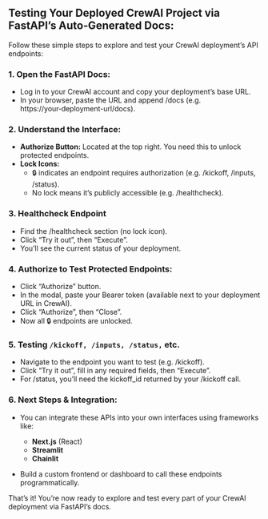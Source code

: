 ## Testing Your Deployed CrewAI Project via FastAPI’s Auto‑Generated Docs:

Follow these simple steps to explore and test your CrewAI deployment’s API endpoints:

### 1. Open the FastAPI Docs:

- Log in to your CrewAI account and copy your deployment’s base URL.
- In your browser, paste the URL and append /docs (e.g. https://your‑deployment-url/docs).

### 2. Understand the Interface:

- **Authorize Button:** Located at the top right. You need this to unlock protected endpoints.
- **Lock Icons:**
  - 🔒 indicates an endpoint requires authorization (e.g. /kickoff, /inputs, /status).
  - No lock means it’s publicly accessible (e.g. /healthcheck).

### 3. Healthcheck Endpoint

- Find the /healthcheck section (no lock icon).
- Click “Try it out”, then “Execute”.
- You’ll see the current status of your deployment.

### 4. Authorize to Test Protected Endpoints:

- Click “Authorize” button.
- In the modal, paste your Bearer token (available next to your deployment URL in CrewAI).
- Click “Authorize”, then “Close”.
- Now all 🔒 endpoints are unlocked.

### 5. Testing `/kickoff, /inputs, /status,` etc.

- Navigate to the endpoint you want to test (e.g. /kickoff).
- Click “Try it out”, fill in any required fields, then “Execute”.
- For /status, you’ll need the kickoff_id returned by your /kickoff call.

### 6. Next Steps & Integration:

- You can integrate these APIs into your own interfaces using frameworks like:

  - **Next.js** (React)
  - **Streamlit**
  - **Chainlit**

- Build a custom frontend or dashboard to call these endpoints programmatically.

That’s it! You’re now ready to explore and test every part of your CrewAI deployment via FastAPI’s docs.
